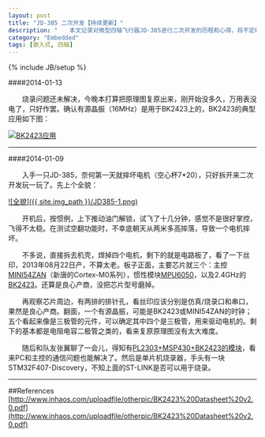 ```yaml
---
layout: post
title: "JD-385 二次开发【持续更新】"
description: "　　本文记录对微型四轴飞行器JD-385进行二次开发的历程和心得，将不定时持续更新。"
category: "Embedded"
tags: [嵌入式, 四轴]
---
```

{% include JB/setup %}


####2014-01-13

　　烧录问题还未解决，今晚本打算把原理图复原出来，刚开始没多久，万用表没电了，只好作罢。确认有源晶振（16MHz）是用于BK2423上的，BK2423的典型应用如下图：

[![BK2423应用]({{site.img_path}}/BK2423_typical_application_schematic.png)](http://www.inhaos.com/uploadfile/otherpic/BK2423%20Datasheet%20v2.0.pdf)

-----------------------------------------------------------------

####2014-01-09

　　入手一只JD-385，奈何第一天就摔坏电机（空心杯7*20），只好拆开来二次开发玩一玩了。先上个全貌：

[![全貌]({{ site.img_path }}/JD385-1.png)](http://www.spyshop.si/en/za-dom/i_522_leteci-vragec-super-mini-quadcopter-rtf-2-4ghz-w-6-axis-gyro-x4-hubsan)

　　开机后，按惯例，上下推动油门解锁，试飞了十几分钟，感觉不是很好掌控，飞得不太稳。在测试空翻功能时，不幸底朝天从两米多高摔落，导致一个电机摔坏。

　　不多说，直接拆去机壳，焊掉四个电机，剩下的就是电路板了，看了一下丝印，2013年08月22日产，不算太老。板子正面，主要芯片就三个：主控[MINI54ZAN](http://www.digchip.com/datasheets/parts/datasheet/2103/MINI54ZAN.php)（新唐的Cortex-M0系列），惯性模块[MPU6050](http://invensense.com/mems/gyro/documents/PS-MPU-6000A-00v3.4.pdf)，以及2.4GHz的[BK2423](http://www.inhaos.com/uploadfile/otherpic/BK2423%20Datasheet%20v2.0.pdf)。还算是良心产商，没把芯片型号磨掉。

　　再观察芯片周边，有两排的排针孔，看丝印应该分别是仿真/烧录口和串口，果然是良心产商。翻面，一个有源晶振，可能是BK2423或MINI54ZAN的时钟；五个看起来像是三极管的元件，可以确定其中四个是三极管，用来驱动电机的。剩下的基本都是电阻电容二极管之类的，看来复原原理图没有太大难度。

　　随后和队友张翼聊了一会儿，得知有[PL2303+MSP430+BK2423的模块](http://item.taobao.com/item.htm?spm=a230r.1.14.1.Im3rUB&id=35461779758)，看来PC和主控的通信问题也能解决了。然后是单片机烧录器，手头有一块STM32F407-Discovery，不知上面的ST-LINK是否可以用于烧录。

-----------------------------------------------------------------



##References
[http://www.inhaos.com/uploadfile/otherpic/BK2423%20Datasheet%20v2.0.pdf](http://www.inhaos.com/uploadfile/otherpic/BK2423%20Datasheet%20v2.0.pdf)  

